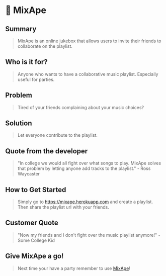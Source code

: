 # 🙉 MixApe

## Summary ##
> MixApe is an online jukebox that allows users to invite their friends to collaborate on the playlist.

## Who is it for?
  > Anyone who wants to have a collaborative music playlist. Especially useful for parties.

## Problem ##
  > Tired of your friends complaining about your music choices?

## Solution ##
  > Let everyone contribute to the playlist.

## Quote from the developer ##
  > "In college we would all fight over what songs to play. MixApe solves that problem by letting anyone add tracks to the playlist." - Ross Waycaster

## How to Get Started ##
  > Simply go to https://mixape.herokuapp.com and create a playlist. Then share the playlist url with your friends.

## Customer Quote ##
  > "Now my friends and I don't fight over the music playlist anymore!" - Some College Kid

## Give MixApe a go! ##
  > Next time your have a party remember to use [MixApe](https://mixape.herokuapp.com)!
